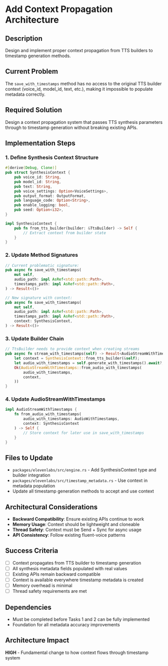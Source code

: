 # Add Context Propagation Architecture

## Description
Design and implement proper context propagation from TTS builders to timestamp generation methods.

## Current Problem
The `save_with_timestamps` method has no access to the original TTS builder context (voice_id, model_id, text, etc.), making it impossible to populate metadata correctly.

## Required Solution
Design a context propagation system that passes TTS synthesis parameters through to timestamp generation without breaking existing APIs.

## Implementation Steps

### 1. Define Synthesis Context Structure
```rust
#[derive(Debug, Clone)]
pub struct SynthesisContext {
    pub voice_id: String,
    pub model_id: String,
    pub text: String,
    pub voice_settings: Option<VoiceSettings>,
    pub output_format: OutputFormat,
    pub language_code: Option<String>,
    pub enable_logging: bool,
    pub seed: Option<i32>,
}

impl SynthesisContext {
    pub fn from_tts_builder(builder: &TtsBuilder) -> Self {
        // Extract context from builder state
    }
}
```

### 2. Update Method Signatures
```rust
// Current problematic signature:
pub async fn save_with_timestamps(
    mut self,
    audio_path: impl AsRef<std::path::Path>,
    timestamps_path: impl AsRef<std::path::Path>,
) -> Result<()>

// New signature with context:
pub async fn save_with_timestamps(
    mut self,
    audio_path: impl AsRef<std::path::Path>,
    timestamps_path: impl AsRef<std::path::Path>,
    context: SynthesisContext,
) -> Result<()>
```

### 3. Update Builder Chain
```rust
// TtsBuilder needs to provide context when creating streams
pub async fn stream_with_timestamps(self) -> Result<AudioStreamWithTimestamps> {
    let context = SynthesisContext::from_tts_builder(&self);
    let audio_with_timestamps = self.generate_with_timestamps().await?;
    Ok(AudioStreamWithTimestamps::from_audio_with_timestamps(
        audio_with_timestamps,
        context,
    ))
}
```

### 4. Update AudioStreamWithTimestamps
```rust
impl AudioStreamWithTimestamps {
    fn from_audio_with_timestamps(
        audio_with_timestamps: AudioWithTimestamps, 
        context: SynthesisContext
    ) -> Self {
        // Store context for later use in save_with_timestamps
    }
}
```

## Files to Update
- `packages/elevenlabs/src/engine.rs` - Add SynthesisContext type and builder integration
- `packages/elevenlabs/src/timestamp_metadata.rs` - Use context in metadata population
- Update all timestamp generation methods to accept and use context

## Architectural Considerations
- **Backward Compatibility**: Ensure existing APIs continue to work
- **Memory Usage**: Context should be lightweight and cloneable
- **Thread Safety**: Context must be Send + Sync for async usage
- **API Consistency**: Follow existing fluent-voice patterns

## Success Criteria
- [ ] Context propagates from TTS builder to timestamp generation
- [ ] All synthesis metadata fields populated with real values
- [ ] Existing APIs remain backward compatible
- [ ] Context is available everywhere timestamp metadata is created
- [ ] Memory overhead is minimal
- [ ] Thread safety requirements are met

## Dependencies
- Must be completed before Tasks 1 and 2 can be fully implemented
- Foundation for all metadata accuracy improvements

## Architecture Impact
**HIGH** - Fundamental change to how context flows through timestamp system
